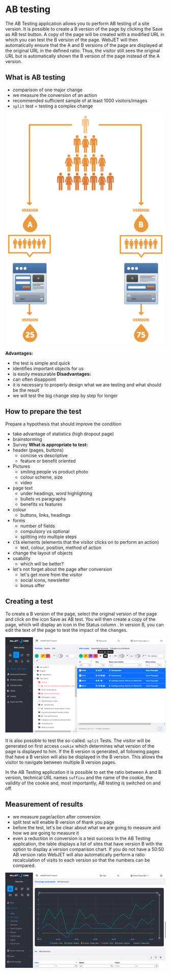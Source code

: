 # AB testing

The AB Testing application allows you to perform AB testing of a site version. It is possible to create a B version of the page by clicking the Save as AB test button. A copy of the page will be created with a modified URL in which you can test the B version of the page. WebJET will then automatically ensure that the A and B versions of the page are displayed at the original URL in the defined ratio. Thus, the visitor still sees the original URL but is automatically shown the B version of the page instead of the A version.

## What is AB testing

- comparison of one major change
- we measure the conversion of an action
- recommended sufficient sample of at least 1000 visitors/images
- `split` test = testing a complex change

![](how-it-works.png)

**Advantages:**
- the test is simple and quick
- identifies important objects for us
- is easily measurable
**Disadvantages:**
- can often disappoint
- it is necessary to properly design what we are testing and what should be the result
- we will test the big change step by step for longer

## How to prepare the test

Prepare a hypothesis that should improve the condition

- take advantage of statistics (high dropout page)
- brainstorming
- Survey
**What is appropriate to test:**
- header (pages, buttons)
	- concise vs descriptive
	- feature or benefit oriented
- Pictures
	- smiling people vs product photo
	- colour scheme, size
	- video
- page text
	- under headings, word highlighting
	- bullets vs paragraphs
	- benefits vs features
- colour
	- buttons, links, headings
- forms
	- number of fields
	- compulsory vs optional
	- splitting into multiple steps
- `CTA` elements (elements that the visitor clicks on to perform an action)
	- text, colour, position, method of action
- change the layout of objects
- usability
	- which will be better?
- let's not forget about the page after conversion
	- let's get more from the visitor
	- social icons, newsletter
	- bonus offer

## Creating a test

To create a B version of the page, select the original version of the page and click on the icon <i class="ti ti-a-b"></i> Save as AB test. You will then create a copy of the page, which will display an icon in the Status column <i class="ti ti-a-b"></i>. In version B, you can edit the text of the page to test the impact of the changes.

![](datatable.png)

It is also possible to test the so-called. `split` Tests. The visitor will be generated on first access `cookie` which determines what version of the page is displayed to him. If the B version is generated, all following pages that have a B version will also be displayed in the B version. This allows the visitor to navigate between multiple B version pages.

In the AB Testing application it is possible to set the ratio between A and B version, technical URL names `suffixu` and the name of the cookie, the validity of the cookie and, most importantly, AB testing is switched on and off.

## Measurement of results

- we measure page/action after conversion
- split test will enable B version of thank you page
- before the test, let's be clear about what we are going to measure and how we are going to measure it
- even a reduction in conversion is a test success
In the AB Testing application, the table displays a list of sites that have version B with the option to display a version comparison chart. If you do not have a 50:50 AB version ratio WebJET will also automatically perform a ratio recalculation of visits to each version so that the numbers can be compared.

![](stat-percent.png)
